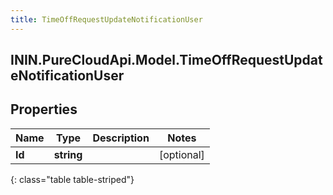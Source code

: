 ```yaml
---
title: TimeOffRequestUpdateNotificationUser
---
```

## ININ.PureCloudApi.Model.TimeOffRequestUpdateNotificationUser

## Properties

|Name | Type | Description | Notes|
|------------ | ------------- | ------------- | -------------|
| **Id** | **string** |  | [optional] |
{: class="table table-striped"}


